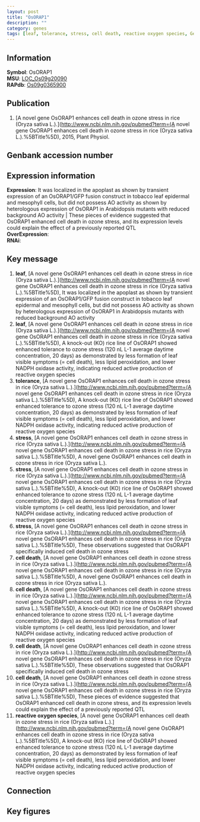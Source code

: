 ```yaml
---
layout: post
title: "OsORAP1"
description: ""
category: genes
tags: [leaf, tolerance, stress, cell death, reactive oxygen species, Gene]
---
```


## Information
__Symbol__: OsORAP1  
__MSU__: [LOC_Os09g20090](http://rice.plantbiology.msu.edu/cgi-bin/ORF_infopage.cgi?orf=LOC_Os09g20090)  
__RAPdb__: [Os09g0365900](http://rapdb.dna.affrc.go.jp/viewer/gbrowse_details/irgsp1?name=Os09g0365900)  

## Publication
1. [A novel gene OsORAP1 enhances cell death in ozone stress in rice (Oryza sativa L.).](http://www.ncbi.nlm.nih.gov/pubmed?term=(A novel gene OsORAP1 enhances cell death in ozone stress in rice (Oryza sativa L.).%5BTitle%5D), 2015, Plant Physiol.

## Genbank accession number

## Expression information
__Expression__: It was localized in the apoplast as shown by transient expression of an OsORAP1/GFP fusion construct in tobacco leaf epidermal and mesophyll cells, but did not possess AO activity as shown by heterologous expression of OsORAP1 in Arabidopsis mutants with reduced background AO activity |  These pieces of evidence suggested that OsORAP1 enhanced cell death in ozone stress, and its expression levels could explain the effect of a previously reported QTL  
__OverExpression__:  
__RNAi__:  

## Key message
1. __leaf__, [A novel gene OsORAP1 enhances cell death in ozone stress in rice (Oryza sativa L.).](http://www.ncbi.nlm.nih.gov/pubmed?term=(A novel gene OsORAP1 enhances cell death in ozone stress in rice (Oryza sativa L.).%5BTitle%5D),  It was localized in the apoplast as shown by transient expression of an OsORAP1/GFP fusion construct in tobacco leaf epidermal and mesophyll cells, but did not possess AO activity as shown by heterologous expression of OsORAP1 in Arabidopsis mutants with reduced background AO activity
2. __leaf__, [A novel gene OsORAP1 enhances cell death in ozone stress in rice (Oryza sativa L.).](http://www.ncbi.nlm.nih.gov/pubmed?term=(A novel gene OsORAP1 enhances cell death in ozone stress in rice (Oryza sativa L.).%5BTitle%5D),  A knock-out (KO) rice line of OsORAP1 showed enhanced tolerance to ozone stress (120 nL L-1 average daytime concentration, 20 days) as demonstrated by less formation of leaf visible symptoms (= cell death), less lipid peroxidation, and lower NADPH oxidase activity, indicating reduced active production of reactive oxygen species
3. __tolerance__, [A novel gene OsORAP1 enhances cell death in ozone stress in rice (Oryza sativa L.).](http://www.ncbi.nlm.nih.gov/pubmed?term=(A novel gene OsORAP1 enhances cell death in ozone stress in rice (Oryza sativa L.).%5BTitle%5D),  A knock-out (KO) rice line of OsORAP1 showed enhanced tolerance to ozone stress (120 nL L-1 average daytime concentration, 20 days) as demonstrated by less formation of leaf visible symptoms (= cell death), less lipid peroxidation, and lower NADPH oxidase activity, indicating reduced active production of reactive oxygen species
4. __stress__, [A novel gene OsORAP1 enhances cell death in ozone stress in rice (Oryza sativa L.).](http://www.ncbi.nlm.nih.gov/pubmed?term=(A novel gene OsORAP1 enhances cell death in ozone stress in rice (Oryza sativa L.).%5BTitle%5D), A novel gene OsORAP1 enhances cell death in ozone stress in rice (Oryza sativa L.).
5. __stress__, [A novel gene OsORAP1 enhances cell death in ozone stress in rice (Oryza sativa L.).](http://www.ncbi.nlm.nih.gov/pubmed?term=(A novel gene OsORAP1 enhances cell death in ozone stress in rice (Oryza sativa L.).%5BTitle%5D),  A knock-out (KO) rice line of OsORAP1 showed enhanced tolerance to ozone stress (120 nL L-1 average daytime concentration, 20 days) as demonstrated by less formation of leaf visible symptoms (= cell death), less lipid peroxidation, and lower NADPH oxidase activity, indicating reduced active production of reactive oxygen species
6. __stress__, [A novel gene OsORAP1 enhances cell death in ozone stress in rice (Oryza sativa L.).](http://www.ncbi.nlm.nih.gov/pubmed?term=(A novel gene OsORAP1 enhances cell death in ozone stress in rice (Oryza sativa L.).%5BTitle%5D),  These observations suggested that OsORAP1 specifically induced cell death in ozone stress
7. __cell death__, [A novel gene OsORAP1 enhances cell death in ozone stress in rice (Oryza sativa L.).](http://www.ncbi.nlm.nih.gov/pubmed?term=(A novel gene OsORAP1 enhances cell death in ozone stress in rice (Oryza sativa L.).%5BTitle%5D), A novel gene OsORAP1 enhances cell death in ozone stress in rice (Oryza sativa L.).
8. __cell death__, [A novel gene OsORAP1 enhances cell death in ozone stress in rice (Oryza sativa L.).](http://www.ncbi.nlm.nih.gov/pubmed?term=(A novel gene OsORAP1 enhances cell death in ozone stress in rice (Oryza sativa L.).%5BTitle%5D),  A knock-out (KO) rice line of OsORAP1 showed enhanced tolerance to ozone stress (120 nL L-1 average daytime concentration, 20 days) as demonstrated by less formation of leaf visible symptoms (= cell death), less lipid peroxidation, and lower NADPH oxidase activity, indicating reduced active production of reactive oxygen species
9. __cell death__, [A novel gene OsORAP1 enhances cell death in ozone stress in rice (Oryza sativa L.).](http://www.ncbi.nlm.nih.gov/pubmed?term=(A novel gene OsORAP1 enhances cell death in ozone stress in rice (Oryza sativa L.).%5BTitle%5D),  These observations suggested that OsORAP1 specifically induced cell death in ozone stress
10. __cell death__, [A novel gene OsORAP1 enhances cell death in ozone stress in rice (Oryza sativa L.).](http://www.ncbi.nlm.nih.gov/pubmed?term=(A novel gene OsORAP1 enhances cell death in ozone stress in rice (Oryza sativa L.).%5BTitle%5D),  These pieces of evidence suggested that OsORAP1 enhanced cell death in ozone stress, and its expression levels could explain the effect of a previously reported QTL
11. __reactive oxygen species__, [A novel gene OsORAP1 enhances cell death in ozone stress in rice (Oryza sativa L.).](http://www.ncbi.nlm.nih.gov/pubmed?term=(A novel gene OsORAP1 enhances cell death in ozone stress in rice (Oryza sativa L.).%5BTitle%5D),  A knock-out (KO) rice line of OsORAP1 showed enhanced tolerance to ozone stress (120 nL L-1 average daytime concentration, 20 days) as demonstrated by less formation of leaf visible symptoms (= cell death), less lipid peroxidation, and lower NADPH oxidase activity, indicating reduced active production of reactive oxygen species

## Connection

## Key figures



